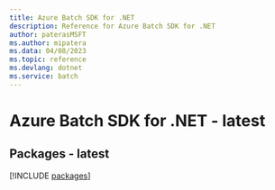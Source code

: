 ```yaml
---
title: Azure Batch SDK for .NET
description: Reference for Azure Batch SDK for .NET
author: paterasMSFT
ms.author: mipatera
ms.data: 04/08/2023
ms.topic: reference
ms.devlang: dotnet
ms.service: batch
---
```

# Azure Batch SDK for .NET - latest
## Packages - latest
[!INCLUDE [packages](batch-index.md)]